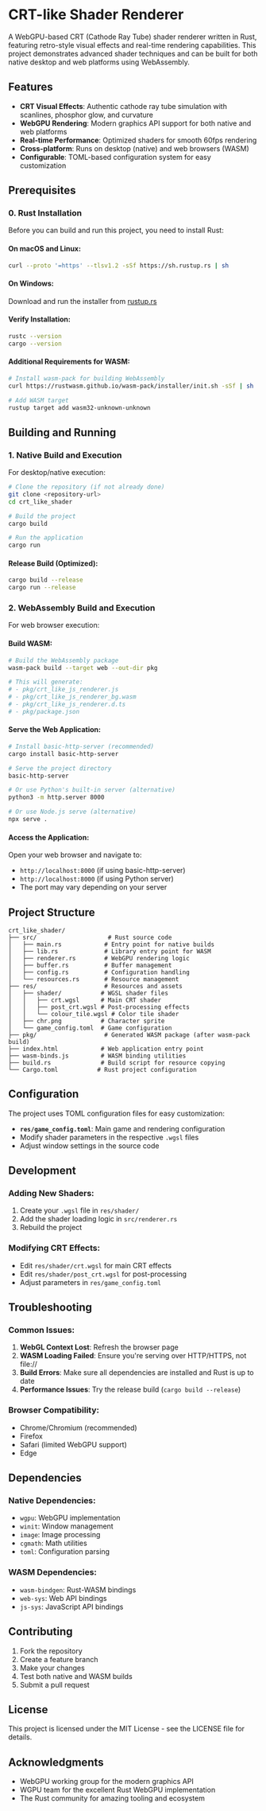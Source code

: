 # CRT-like Shader Renderer

A WebGPU-based CRT (Cathode Ray Tube) shader renderer written in Rust, featuring retro-style visual effects and real-time rendering capabilities. This project demonstrates advanced shader techniques and can be built for both native desktop and web platforms using WebAssembly.

## Features

- **CRT Visual Effects**: Authentic cathode ray tube simulation with scanlines, phosphor glow, and curvature
- **WebGPU Rendering**: Modern graphics API support for both native and web platforms
- **Real-time Performance**: Optimized shaders for smooth 60fps rendering
- **Cross-platform**: Runs on desktop (native) and web browsers (WASM)
- **Configurable**: TOML-based configuration system for easy customization

## Prerequisites

### 0. Rust Installation

Before you can build and run this project, you need to install Rust:

#### On macOS and Linux:
```bash
curl --proto '=https' --tlsv1.2 -sSf https://sh.rustup.rs | sh
```

#### On Windows:
Download and run the installer from [rustup.rs](https://rustup.rs/)

#### Verify Installation:
```bash
rustc --version
cargo --version
```

#### Additional Requirements for WASM:
```bash
# Install wasm-pack for building WebAssembly
curl https://rustwasm.github.io/wasm-pack/installer/init.sh -sSf | sh

# Add WASM target
rustup target add wasm32-unknown-unknown
```

## Building and Running

### 1. Native Build and Execution

For desktop/native execution:

```bash
# Clone the repository (if not already done)
git clone <repository-url>
cd crt_like_shader

# Build the project
cargo build

# Run the application
cargo run
```

#### Release Build (Optimized):
```bash
cargo build --release
cargo run --release
```

### 2. WebAssembly Build and Execution

For web browser execution:

#### Build WASM:
```bash
# Build the WebAssembly package
wasm-pack build --target web --out-dir pkg

# This will generate:
# - pkg/crt_like_js_renderer.js
# - pkg/crt_like_js_renderer_bg.wasm
# - pkg/crt_like_js_renderer.d.ts
# - pkg/package.json
```

#### Serve the Web Application:
```bash
# Install basic-http-server (recommended)
cargo install basic-http-server

# Serve the project directory
basic-http-server

# Or use Python's built-in server (alternative)
python3 -m http.server 8000

# Or use Node.js serve (alternative)
npx serve .
```

#### Access the Application:
Open your web browser and navigate to:
- `http://localhost:8000` (if using basic-http-server)
- `http://localhost:8000` (if using Python server)
- The port may vary depending on your server

## Project Structure

```
crt_like_shader/
├── src/                    # Rust source code
│   ├── main.rs            # Entry point for native builds
│   ├── lib.rs             # Library entry point for WASM
│   ├── renderer.rs        # WebGPU rendering logic
│   ├── buffer.rs          # Buffer management
│   ├── config.rs          # Configuration handling
│   └── resources.rs       # Resource management
├── res/                   # Resources and assets
│   ├── shader/           # WGSL shader files
│   │   ├── crt.wgsl      # Main CRT shader
│   │   ├── post_crt.wgsl # Post-processing effects
│   │   └── colour_tile.wgsl # Color tile shader
│   ├── chr.png           # Character sprite
│   └── game_config.toml  # Game configuration
├── pkg/                   # Generated WASM package (after wasm-pack build)
├── index.html            # Web application entry point
├── wasm-binds.js         # WASM binding utilities
├── build.rs              # Build script for resource copying
└── Cargo.toml           # Rust project configuration
```

## Configuration

The project uses TOML configuration files for easy customization:

- **`res/game_config.toml`**: Main game and rendering configuration
- Modify shader parameters in the respective `.wgsl` files
- Adjust window settings in the source code

## Development

### Adding New Shaders:
1. Create your `.wgsl` file in `res/shader/`
2. Add the shader loading logic in `src/renderer.rs`
3. Rebuild the project

### Modifying CRT Effects:
- Edit `res/shader/crt.wgsl` for main CRT effects
- Edit `res/shader/post_crt.wgsl` for post-processing
- Adjust parameters in `res/game_config.toml`

## Troubleshooting

### Common Issues:

1. **WebGL Context Lost**: Refresh the browser page
2. **WASM Loading Failed**: Ensure you're serving over HTTP/HTTPS, not file://
3. **Build Errors**: Make sure all dependencies are installed and Rust is up to date
4. **Performance Issues**: Try the release build (`cargo build --release`)

### Browser Compatibility:
- Chrome/Chromium (recommended)
- Firefox
- Safari (limited WebGPU support)
- Edge

## Dependencies

### Native Dependencies:
- `wgpu`: WebGPU implementation
- `winit`: Window management
- `image`: Image processing
- `cgmath`: Math utilities
- `toml`: Configuration parsing

### WASM Dependencies:
- `wasm-bindgen`: Rust-WASM bindings
- `web-sys`: Web API bindings
- `js-sys`: JavaScript API bindings

## Contributing

1. Fork the repository
2. Create a feature branch
3. Make your changes
4. Test both native and WASM builds
5. Submit a pull request

## License

This project is licensed under the MIT License - see the LICENSE file for details.

## Acknowledgments

- WebGPU working group for the modern graphics API
- WGPU team for the excellent Rust WebGPU implementation
- The Rust community for amazing tooling and ecosystem
